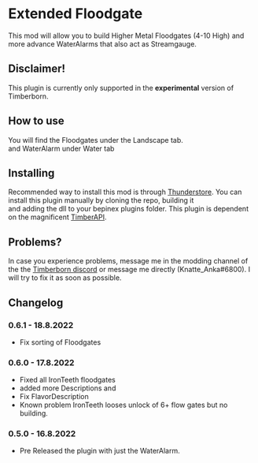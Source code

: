 # Extended Floodgate

This mod will allow you to build Higher Metal Floodgates (4-10 High) and more advance WaterAlarms that also act as Streamgauge.  

## Disclaimer!

This plugin is currently only supported in the **experimental** version of Timberborn.  


## How to use

You will find the Floodgates under the Landscape tab.   
and WaterAlarm under Water tab  

## Installing

Recommended way to install this mod is through [Thunderstore](https://timberborn.thunderstore.io/). You can install this plugin manually by cloning the repo, building it  
and adding the dll to your bepinex plugins folder. This plugin is dependent on the magnificent [TimberAPI](https://github.com/Timberborn-Modding-Central/TimberAPI).  

## Problems?

In case you experience problems, message me in the modding channel of the the [Timberborn discord](https://discord.gg/mfbBF4cWpX) or message me directly (Knatte_Anka#6800). I will try to fix it as soon as possible.  

## Changelog

### 0.6.1 - 18.8.2022
- Fix sorting of Floodgates

### 0.6.0 - 17.8.2022
- Fixed all IronTeeth floodgates 
- added more Descriptions and 
- Fix FlavorDescription
- Known problem IronTeeth looses unlock of 6+ flow gates but no building.

### 0.5.0 - 16.8.2022

- Pre Released the plugin with just the WaterAlarm.
